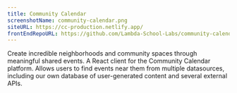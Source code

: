 ```yaml
---
title: Community Calendar
screenshotName: community-calendar.png
siteURL: https://cc-production.netlify.app/
frontEndRepoURL: https://github.com/Lambda-School-Labs/community-calendar-fe
---
```


Create incredible neighborhoods and community spaces through meaningful shared events. A React client for the Community Calendar platform. Allows users to find events near them from multiple datasources, including our own database of user-generated content and several external APIs.
